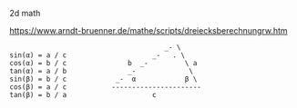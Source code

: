 2d math

https://www.arndt-bruenner.de/mathe/scripts/dreiecksberechnungrw.htm

```
                                      _- \
sin(α) = a / c                     _-   . \
cos(α) = b / c               b  _-         \ a
tan(α) = a / b               _-             \
sin(β) = b / c            _-  α            β \
cos(β) = a / c           ----------------------
tan(β) = b / a                     c
```
